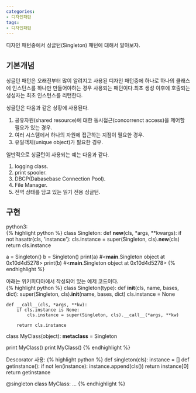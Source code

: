 ```yaml
---
categories:
- 디자인패턴
tags:
- 디자인패턴
---
```


디자인 패턴중에서 싱글턴(Singleton) 패턴에 대해서 알아보자.    

## 기본개념
싱글턴 패턴은 오래전부터 많이 알려지고 사용된 디자인 패턴중에 하나로 하나의 클래스에 인스턴스를 하나만 만들어야하는 경우 사용되는 패턴이다.최초 생성 이후에 호출되는 생성자는 최초 인스턴스를 리턴한다.

싱글턴은 다음과 같은 상황에 사용된다.  
1. 공유자원(shared resource)에 대한 동시접근(concorrenct access)을 제어할 필요가 있는 경우.
2. 여러 시스템에서 하나의 자원에 접근하는 지점이 필요한 경우.
3. 유일객체(unique object)가 필요한 경우.

일반적으로 싱글턴이 사용되는 예는 다음과 같다.
1. logging class.
2. print spooler.
3. DBCP(Dabasebase Connection Pool).
4. File Manager.
5. 전역 상태를 담고 있는 읽기 전용 싱글턴.

## 구현
python3:  
{% highlight python %}
class Singleton:
    def __new__(cls, *args, **kwargs):
        if not hasattr(cls, 'instance'):
            cls.instance = super(Singleton, cls).__new__(cls)
        return cls.instance
 
a = Singleton()
b = Singleton()
print(a) #<__main__.Singleton object at 0x10d4d5278>
print(b) #<__main__.Singleton object at 0x10d4d5278>
{% endhighlight %}

아래는 위키피디아에서 작성되어 있는 예제 코드이다.  
{% highlight python %}
class Singleton(type):
    def __init__(cls, name, bases, dict):
        super(Singleton, cls).__init__(name, bases, dict)
        cls.instance = None
 
    def __call__(cls, *args, **kw):
        if cls.instance is None:
            cls.instance = super(Singleton, cls).__call__(*args, **kw)
        
        return cls.instance
 
class MyClass(object):
    __metaclass__ = Singleton
 
print MyClass()
print MyClass()
{% endhighlight %}

Descorator 사용:
{% highlight python %}
def singleton(cls):
    instance = []
    def getinstance():
        if not len(instance):
            instance.append(cls())
        return instance[0]
    return getinstance
 
@singleton
class MyClass:
    ...
{% endhighlight %}
